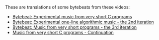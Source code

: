 These are translations of some bytebeats from these videos:
* [Bytebeat: Experimental music from very short C programs](https://youtu.be/GtQdIYUtAHg)
* [Bytebeat: Experimental one-line algorithmic music - the 2nd iteration](https://youtu.be/qlrs2Vorw2Y)
* [Bytebeat: Music from very short programs - the 3rd iteration](https://youtu.be/tCRPUv8V22o)
* [Music from very short C programs - Continuation](https://youtu.be/V4GfkFbDojc)